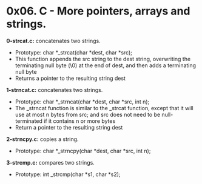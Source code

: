 # 0x06. C - More pointers, arrays and strings.

**0-strcat.c:** concatenates two strings.

- Prototype: char *_strcat(char *dest, char *src);
- This function appends the src string to the dest string, overwriting the terminating null byte (\0) at the end of dest, and then adds a terminating null byte
- Returns a pointer to the resulting string dest

**1-strncat.c:** concatenates two strings.

- Prototype: char *_strncat(char *dest, char *src, int n);
- The _strncat function is similar to the _strcat function, except that
        it will use at most n bytes from src; and
        src does not need to be null-terminated if it contains n or more bytes
- Return a pointer to the resulting string dest

**2-strncpy.c:** copies a string.

- Prototype: char *_strncpy(char *dest, char *src, int n);

**3-strcmp.c:** compares two strings.

- Prototype: int _strcmp(char *s1, char *s2);